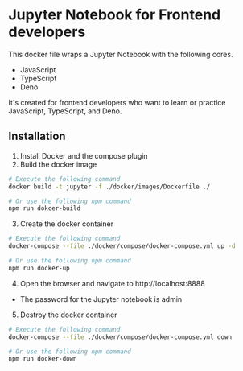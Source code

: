 # Jupyter Notebook for Frontend developers
This docker file wraps a Jupyter Notebook with the following cores.
* JavaScript
* TypeScript
* Deno

It's created for frontend developers who want to learn or practice JavaScript, TypeScript, and Deno.

## Installation
1. Install Docker and the compose plugin
2. Build the docker image
```bash
# Execute the following command 
docker build -t jupyter -f ./docker/images/Dockerfile ./

# Or use the following npm command 
npm run dokcer-build
```

3. Create the docker container
```bash
# Execute the following command 
docker-compose --file ./docker/compose/docker-compose.yml up -d

# Or use the following npm command 
npm run docker-up
```

4. Open the browser and navigate to http://localhost:8888
  * The password for the Jupyter notebook is admin
5. Destroy the docker container
```bash
# Execute the following command 
docker-compose --file ./docker/compose/docker-compose.yml down

# Or use the following npm command 
npm run docker-down
```

